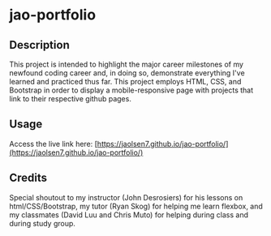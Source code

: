 # jao-portfolio

## Description
This project is intended to highlight the major career milestones of my newfound coding career and, in doing so, demonstrate everything I've learned and practiced thus far. This project employs HTML, CSS, and Bootstrap in order to display a mobile-responsive page with projects that link to their respective github pages.

## Usage
Access the live link here: [https://jaolsen7.github.io/jao-portfolio/](https://jaolsen7.github.io/jao-portfolio/)

## Credits
Special shoutout to my instructor (John Desrosiers) for his lessons on html/CSS/Bootstrap, my tutor (Ryan Skog) for helping me learn flexbox, and my classmates (David Luu and Chris Muto) for helping during class and during study group.

